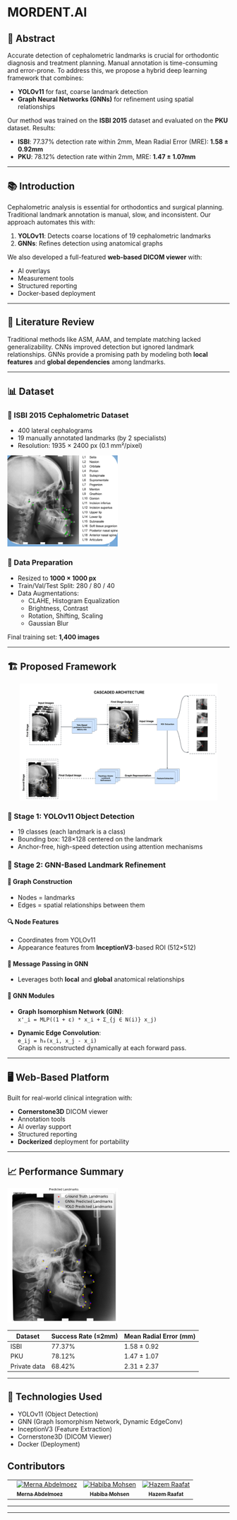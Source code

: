 # MORDENT.AI

## 🧠 Abstract

Accurate detection of cephalometric landmarks is crucial for orthodontic diagnosis and treatment planning. Manual annotation is time-consuming and error-prone. To address this, we propose a hybrid deep learning framework that combines:

- **YOLOv11** for fast, coarse landmark detection
- **Graph Neural Networks (GNNs)** for refinement using spatial relationships

Our method was trained on the **ISBI 2015** dataset and evaluated on the **PKU** dataset. Results:

- **ISBI**: 77.37% detection rate within 2mm, Mean Radial Error (MRE): **1.58 ± 0.92mm**
- **PKU**: 78.12% detection rate within 2mm, MRE: **1.47 ± 1.07mm**

---


## 📚 Introduction

Cephalometric analysis is essential for orthodontics and surgical planning. Traditional landmark annotation is manual, slow, and inconsistent. Our approach automates this with:

1. **YOLOv11**: Detects coarse locations of 19 cephalometric landmarks
2. **GNNs**: Refines detection using anatomical graphs



We also developed a full-featured **web-based DICOM viewer** with:
- AI overlays
- Measurement tools
- Structured reporting
- Docker-based deployment

---

## 🧾 Literature Review

Traditional methods like ASM, AAM, and template matching lacked generalizability. CNNs improved detection but ignored landmark relationships. GNNs provide a promising path by modeling both **local features** and **global dependencies** among landmarks.

---

## 📊 Dataset

### 📁 ISBI 2015 Cephalometric Dataset
- 400 lateral cephalograms
- 19 manually annotated landmarks (by 2 specialists)
- Resolution: 1935 × 2400 px (0.1 mm²/pixel)
  
 <img src="https://raw.githubusercontent.com/merna-abdelmoez/MORDENT.AI/main/Assests/Screenshot%202025-06-15 002017.png" alt="Dataset" width="250"/>

### 🔧 Data Preparation
- Resized to **1000 × 1000 px**
- Train/Val/Test Split: 280 / 80 / 40
- Data Augmentations:
  - CLAHE, Histogram Equalization
  - Brightness, Contrast
  - Rotation, Shifting, Scaling
  - Gaussian Blur

Final training set: **1,400 images**

---

## 🏗️ Proposed Framework

<p align="center">
  <img src="https://raw.githubusercontent.com/merna-abdelmoez/MORDENT.AI/main/Assests/Cascade%20Architecture.png" alt="Cascade Architecture" width="450"/>
</p>

### 🎯 Stage 1: YOLOv11 Object Detection
- 19 classes (each landmark is a class)
- Bounding box: 128×128 centered on the landmark
- Anchor-free, high-speed detection using attention mechanisms

### 🔗 Stage 2: GNN-Based Landmark Refinement

#### 📐 Graph Construction
- Nodes = landmarks
- Edges = spatial relationships between them

#### 🔍 Node Features
- Coordinates from YOLOv11
- Appearance features from **InceptionV3**-based ROI (512×512)

#### 🔁 Message Passing in GNN
- Leverages both **local** and **global** anatomical relationships

#### 🧩 GNN Modules

- **Graph Isomorphism Network (GIN)**:  
  `x'_i = MLP((1 + ε) * x_i + Σ_{j ∈ N(i)} x_j)`

- **Dynamic Edge Convolution**:  
  `e_ij = h₀(x_i, x_j - x_i)`  
  Graph is reconstructed dynamically at each forward pass.


---

## 🖥️ Web-Based Platform

Built for real-world clinical integration with:

- **Cornerstone3D** DICOM viewer
- Annotation tools
- AI overlay support
- Structured reporting
- **Dockerized** deployment for portability

---

## 📈 Performance Summary

<img src="https://raw.githubusercontent.com/merna-abdelmoez/MORDENT.AI/main/Assests/image.png" alt="Results" width="250"/>


| Dataset | Success Rate (≤2mm) | Mean Radial Error (mm) |
|---------|----------------------|-------------------------|
| ISBI    | 77.37%               | 1.58 ± 0.92             |
| PKU     | 78.12%               | 1.47 ± 1.07             |
| Private data     | 68.42%      | 2.31 ± 2.37             |

---

## 📌 Technologies Used

- YOLOv11 (Object Detection)
- GNN (Graph Isomorphism Network, Dynamic EdgeConv)
- InceptionV3 (Feature Extraction)
- Cornerstone3D (DICOM Viewer)
- Docker (Deployment)

## Contributors

<table>
  <tr>
    <td align="center">
   <td align="">
    <a href="https://github.com/merna-abdelmoez" target="_black">
    <img src="https://avatars.githubusercontent.com/u/115110339?v=4" width="200px;" alt="Merna Abdelmoez"/>
    <br />
    <sub><b>Merna Abdelmoez</b></sub></a>
    <td align="center">
    <a href="https://github.com/Habiba-Mohsen" target="_black">
    <img src="https://avatars.githubusercontent.com/u/101303283?v=4" width="200px;" alt="Habiba Mohsen"/>
    <br />
    <sub><b>Habiba Mohsen</b></sub></a>
    </td>
    </td>
    <td align="center">
    <a href="https://github.com/Hazem-Raafat" target="_black">
    <img src="https://avatars.githubusercontent.com/u/100636693?v=4" width="200px;" alt="Hazem Raafat"/>
    <br />
    <sub><b>Hazem Raafat</b></sub></a>
    </td>
    </td>
    </tr>
 </table>

---


---


